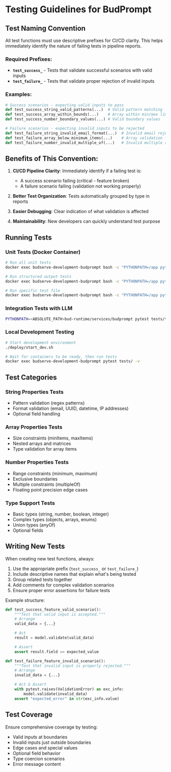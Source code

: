# Testing Guidelines for BudPrompt

## Test Naming Convention

All test functions must use descriptive prefixes for CI/CD clarity. This helps immediately identify the nature of failing tests in pipeline reports.

### Required Prefixes:
- **`test_success_`** - Tests that validate successful scenarios with valid inputs
- **`test_failure_`** - Tests that validate proper rejection of invalid inputs

### Examples:
```python
# Success scenarios - expecting valid inputs to pass
def test_success_string_valid_patterns(...)  # Valid pattern matching
def test_success_array_within_bounds(...)    # Array within min/max limits
def test_success_number_boundary_values(...) # Valid boundary values

# Failure scenarios - expecting invalid inputs to be rejected
def test_failure_string_invalid_email_format(...)  # Invalid email rejection
def test_failure_array_below_minimum_items(...)    # Array validation failure
def test_failure_number_invalid_multiple_of(...)   # Invalid multiple rejection
```

## Benefits of This Convention:

1. **CI/CD Pipeline Clarity**: Immediately identify if a failing test is:
   - A success scenario failing (critical - feature broken)
   - A failure scenario failing (validation not working properly)

2. **Better Test Organization**: Tests automatically grouped by type in reports

3. **Easier Debugging**: Clear indication of what validation is affected

4. **Maintainability**: New developers can quickly understand test purpose

## Running Tests

### Unit Tests (Docker Container)
```bash
# Run all unit tests
docker exec budserve-development-budprompt bash -c "PYTHONPATH=/app pytest tests/test_unit_tests -v"

# Run structured output tests
docker exec budserve-development-budprompt bash -c "PYTHONPATH=/app pytest tests/test_unit_tests/test_structured_output -v"

# Run specific test file
docker exec budserve-development-budprompt bash -c "PYTHONPATH=/app pytest tests/test_unit_tests/test_structured_output/test_structured_output_comprehensive.py -v"
```

### Integration Tests with LLM
```bash
PYTHONPATH=<ABSOLUTE_PATH>bud-runtime/services/budprompt pytest tests/test_integration -m llm -v
```

### Local Development Testing
```bash
# Start development environment
./deploy/start_dev.sh

# Wait for containers to be ready, then run tests
docker exec budserve-development-budprompt pytest tests/ -v
```

## Test Categories

### String Properties Tests
- Pattern validation (regex patterns)
- Format validation (email, UUID, datetime, IP addresses)
- Optional field handling

### Array Properties Tests
- Size constraints (minItems, maxItems)
- Nested arrays and matrices
- Type validation for array items

### Number Properties Tests
- Range constraints (minimum, maximum)
- Exclusive boundaries
- Multiple constraints (multipleOf)
- Floating point precision edge cases

### Type Support Tests
- Basic types (string, number, boolean, integer)
- Complex types (objects, arrays, enums)
- Union types (anyOf)
- Optional fields

## Writing New Tests

When creating new test functions, always:

1. Use the appropriate prefix (`test_success_` or `test_failure_`)
2. Include descriptive names that explain what's being tested
3. Group related tests together
4. Add comments for complex validation scenarios
5. Ensure proper error assertions for failure tests

Example structure:
```python
def test_success_feature_valid_scenario():
    """Test that valid input is accepted."""
    # Arrange
    valid_data = {...}

    # Act
    result = model.validate(valid_data)

    # Assert
    assert result.field == expected_value

def test_failure_feature_invalid_scenario():
    """Test that invalid input is properly rejected."""
    # Arrange
    invalid_data = {...}

    # Act & Assert
    with pytest.raises(ValidationError) as exc_info:
        model.validate(invalid_data)
    assert "expected_error" in str(exc_info.value)
```

## Test Coverage

Ensure comprehensive coverage by testing:
- Valid inputs at boundaries
- Invalid inputs just outside boundaries
- Edge cases and special values
- Optional field behavior
- Type coercion scenarios
- Error message content
